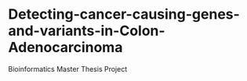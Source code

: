 # Detecting-cancer-causing-genes-and-variants-in-Colon-Adenocarcinoma
Bioinformatics Master Thesis Project
